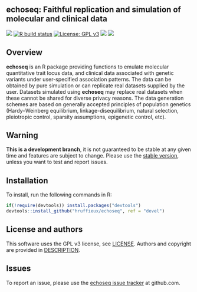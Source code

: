 <!-- README.md is generated from README.Rmd. Please edit that file -->
<!-- First time: run usethis::use_readme_rmd() to create a pre-commit hook that 
prevents from committing if the README.Rmd has changed, but has not been 
re-knitted to generate an updated README.md -->

## echoseq: Faithful replication and simulation of molecular and clinical data

<!-- Run for the R CMD checks, run usethis::use_github_actions() to set up the pipeline, possibly modify the .yaml file and then: -->

[![](https://travis-ci.org/hruffieux/echoseq.svg?branch=devel)](https://travis-ci.org/hruffieux/echoseq)
[![R build
status](https://github.com/hruffieux/echoseq/workflows/R-CMD-check/badge.svg)](https://github.com/hruffieux/echoseq/actions)
[![License: GPL
v3](https://img.shields.io/badge/license-GPL%20v3-blue.svg)](https://cran.r-project.org/web/licenses/GPL%20v3)
[![](https://img.shields.io/badge/devel%20version-0.3.1-blue.svg)](https://github.com/hruffieux/echoseq)
[![](https://img.shields.io/github/languages/code-size/hruffieux/echoseq.svg)](https://github.com/hruffieux/echoseq)

## Overview

**echoseq** is an R package providing functions to emulate molecular
quantitative trait locus data, and clinical data associated with genetic
variants under user-specified association patterns. The data can be
obtained by pure simulation or can replicate real datasets supplied by
the user. Datasets simulated using **echoseq** may replace real datasets
when these cannot be shared for diverse privacy reasons. The data
generation schemes are based on generally accepted principles of
population genetics (Hardy–Weinberg equilibrium, linkage-disequilibrium,
natural selection, pleiotropic control, sparsity assumptions, epigenetic
control, etc).

## Warning

**This is a development branch**, it is not guaranteed to be stable at
any given time and features are subject to change. Please use the
[stable version](https://github.com/hruffieux/echoseq), unless you want
to test and report issues.

## Installation

To install, run the following commands in R:

``` r
if(!require(devtools)) install.packages("devtools")
devtools::install_github("hruffieux/echoseq", ref = "devel")
```

## License and authors

This software uses the GPL v3 license, see [LICENSE](LICENSE). Authors
and copyright are provided in [DESCRIPTION](DESCRIPTION).

## Issues

To report an issue, please use the [echoseq issue
tracker](https://github.com/hruffieux/echoseq/issues) at github.com.
